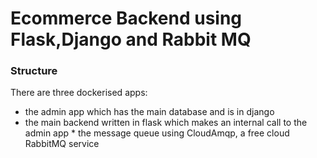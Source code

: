 # Ecommerce Backend using Flask,Django and Rabbit MQ

### Structure

There are three dockerised apps:

- the admin app which has the main database and is in django
-  the main backend written in flask which makes an internal call to the admin app \* the message queue using CloudAmqp, a free cloud RabbitMQ service

